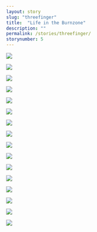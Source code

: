 ```yaml
---
layout: story
slug: "threefinger"
title:  "Life in the Burnzone"
description: ""
permalink: /stories/threefinger/
storynumber: 5
---
```

![](/images/{{page.slug}}/0471-2.jpg)

![](/images/{{page.slug}}/0493.jpg)

![](/images/{{page.slug}}/0496.jpg)

![](/images/{{page.slug}}/0525.jpg)

![](/images/{{page.slug}}/0534.jpg)

![](/images/{{page.slug}}/0555.jpg)

![](/images/{{page.slug}}/0584.jpg)

![](/images/{{page.slug}}/0603-2.jpg)

![](/images/{{page.slug}}/0610.jpg)

![](/images/{{page.slug}}/0623.jpg)

![](/images/{{page.slug}}/0632.jpg)

![](/images/{{page.slug}}/0650.jpg)

![](/images/{{page.slug}}/0682.jpg)

![](/images/{{page.slug}}/0736.jpg)

![](/images/{{page.slug}}/0754.jpg)

![](/images/{{page.slug}}/0762.jpg)
